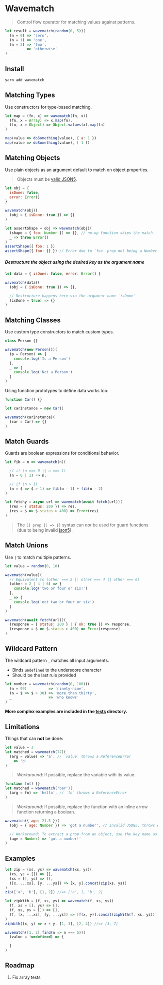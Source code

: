 # Wavematch

> Control flow operator for matching values against patterns.

```javascript
let result = wavematch(random(0, 5))(
  (n = 0) => 'zero',
  (n = 1) => 'one',
  (n = 2) => 'two',
  _       => 'otherwise'
)
```

## Install

```sh
yarn add wavematch
```

## Matching Types

Use constructors for type-based matching.

```javascript
let map = (fn, x) => wavematch(fn, x)(
  (fn, x = Array) => x.map(fn),
  (fn, x = Object) => Object.values(x).map(fn)
)

map(value => doSomething(value), { a: 1 })
map(value => doSomething(value), [ 1 ])
```

## Matching Objects

Use plain objects as an argument default to match on object properties.

> Objects must be [valid JSON5](https://json5.org/).

```javascript
let obj = {
  isDone: false,
  error: Error()
}

wavematch(obj)(
  (obj = { isDone: true }) => {}
)
```

```javascript
let assertShape = obj => wavematch(obj)(
  (shape = { foo: Number }) => {}, // no-op function skips the match
  _ => throw Error()
)
assertShape({ foo: 1 })
assertShape({ foo: {} }) // Error due to `foo` prop not being a Number
```

##### Destructure the object using the desired key as the argument name

```javascript
let data = { isDone: false, error: Error() }

wavematch(data)(
  (obj = { isDone: true }) => {},

  // Destructure happens here via the argument name `isDone`
  (isDone = true) => {}
)
```

## Matching Classes

Use custom type constructors to match custom types.

```javascript
class Person {}

wavematch(new Person())(
  (p = Person) => {
    console.log('Is a Person')
  },
  _ => {
    console.log('Not a Person')
  }
)
```

Using function prototypes to define data works too:

```javascript
function Car() {}

let carInstance = new Car()

wavematch(carInstance)(
  (car = Car) => {}
)
```

## Match Guards

Guards are boolean expressions for conditional behavior.

```javascript
let fib = n => wavematch(n)(

  // if (n === 0 || n === 1)
  (n = 0 | 1) => n,

  // if (n > 1)
  (n = $ => $ > 1) => fib(n - 1) + fib(n - 2)
)
```

```javascript
let fetchy = async url => wavematch(await fetch(url))(
  (res = { status: 200 }) => res,
  (res = $ => $.status > 400) => Error(res)
)
```

> The `({ prop }) => {}` syntax can _not_ be used for guard functions (due to being invalid [json5](https://json5.org/)).

## Match Unions

Use `|` to match multiple patterns.

```javascript
let value = random(0, 10)

wavematch(value)(
  // Equivalent to (other === 2 || other === 4 || other === 6)
  (other = 2 | 4 | 6) => {
    console.log('two or four or six!')
  },
  _ => {
    console.log('not two or four or six')
  }
)
```

```javascript
wavematch(await fetch(url))(
  (response = { status: 200 } | { ok: true }) => response,
  (response = $ => $.status > 400) => Error(response)
)
```

## Wildcard Pattern

The wildcard pattern `_` matches all input arguments.
- Binds `undefined` to the underscore character
- Should be the last rule provided

```javascript
let number = wavematch(random(0, 100))(
  (n = 99)          => 'ninety-nine',
  (n = $ => $ > 30) => 'more than thirty',
  _                 => 'who knows'
)
```

**More complex examples are included in the [tests](test/) directory.**

## Limitations

Things that can **not** be done:

```javascript
let value = 3
let matched = wavematch(77)(
  (arg = value) => 'a', // `value` throws a ReferenceError
  _ => 'b'
)
```

> _Workaround:_ If possible, replace the variable with its value.

```javascript
function fn() {}
let matched = wavematch('bar')(
  (arg = fn) => 'hello', // `fn` throws a ReferenceError
)
```

> _Workaround:_ If possible, replace the function with an inline arrow function returning a boolean.

```javascript
wavematch({ age: 21.5 })(
  (obj = { age: Number }) => 'got a number', // invalid JSON5, throws error!

  // Workaround: To extract a prop from an object, use the key name as the argument name.
  (age = Number) => 'got a number!'
)
```

## Examples

```javascript
let zip = (xs, ys) => wavematch(xs, ys)(
  (xs, ys = []) => [],
  (xs = [], ys) => [],
  ([x, ...xs], [y, ...ys]) => [x, y].concat(zip(xs, ys))
)
zip(['a', 'b'], [1, 2]) //=> ['a', 1, 'b', 2]
```

```javascript
let zipWith = (f, xs, ys) => wavematch(f, xs, ys)(
  (f, xs = [], ys) => [],
  (f, xs, ys = []) => [],
  (f, [x, ...xs], [y, ...ys]) => [f(x, y)].concat(zipWith(f, xs, ys))
)
zipWith((x, y) => x + y, [1, 3], [2, 4]) //=> [3, 7]
```

```javascript
wavematch([1, 2].find(n => n === 5))(
  (value = !undefined) => {

  }
)
```

## Roadmap

1. Fix array tests
